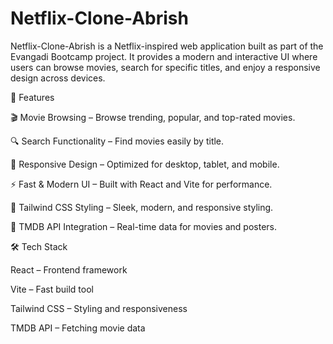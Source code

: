 # Netflix-Clone-Abrish

Netflix-Clone-Abrish is a Netflix-inspired web application built as part of the Evangadi Bootcamp project.
It provides a modern and interactive UI where users can browse movies, search for specific titles, and enjoy a responsive design across devices.

🚀 Features

🎬 Movie Browsing – Browse trending, popular, and top-rated movies.

🔍 Search Functionality – Find movies easily by title.

📱 Responsive Design – Optimized for desktop, tablet, and mobile.

⚡ Fast & Modern UI – Built with React and Vite for performance.

🎨 Tailwind CSS Styling – Sleek, modern, and responsive styling.

🎥 TMDB API Integration – Real-time data for movies and posters.

🛠️ Tech Stack

React – Frontend framework

Vite – Fast build tool

Tailwind CSS – Styling and responsiveness

TMDB API – Fetching movie data